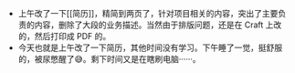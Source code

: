 - 上午改了一下[[简历]]，精简到两页了，针对项目相关的内容，突出了主要负责的内容，删除了大段的业务描述。当然由于排版问题，还是在 Craft 上改的，然后打印成 PDF 的。
- 今天也就是上午改了一下简历，其他时间没有学习。下午睡了一觉，挺舒服的，被尿憋醒了😅。剩下时间又是在瞎刷电脑······。